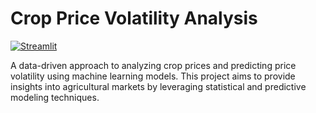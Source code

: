 # Crop Price Volatility Analysis

[![Streamlit](https://static.streamlit.io/badges/streamlit_badge_black_white.svg)](https://crop-price-analysis.streamlit.app/)

A data-driven approach to analyzing crop prices and predicting price volatility using machine learning models. This project aims to provide insights into agricultural markets by leveraging statistical and predictive modeling techniques.

